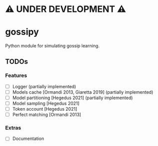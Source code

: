 # :warning: UNDER DEVELOPMENT :warning:

# gossipy 
Python module for simulating gossip learning.

## TODOs

### Features

- [ ] Logger (partially implemented)
- [ ] Models cache [Ormandi 2013, Giaretta 2019] (partially implemented)
- [ ] Model partitioning [Hegedus 2021] (partially implemented)
- [ ] Model sampling [Hegedus 2021]
- [ ] Token account [Hegedus 2021]
- [ ] Perfect matching [Ormandi 2013]

### Extras

- [ ] Documentation
